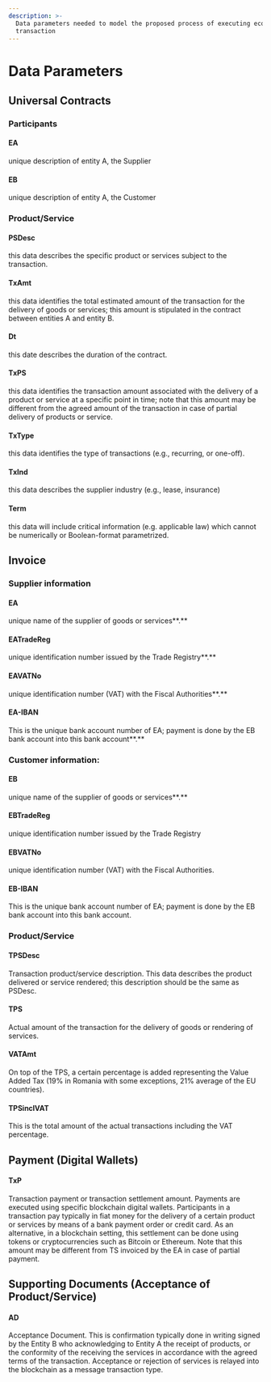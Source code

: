 ```yaml
---
description: >-
  Data parameters needed to model the proposed process of executing economic
  transaction
---
```


# Data Parameters

## **Universal Contracts**

### Participants

#### EA

unique description of entity A, the Supplier

#### EB

unique description of entity A, the Customer

### Product/Service

#### PSDesc

this data describes the specific product or services subject to the transaction.

#### TxAmt

this data identifies the total estimated amount of the transaction for the delivery of goods or services; this amount is stipulated in the contract between entities A and entity B.

#### Dt

this date describes the duration of the contract.

#### TxPS

this data identifies the transaction amount associated with the delivery of a product or service at a specific point in time; note that this amount may be different from the agreed amount of the transaction in case of partial delivery of products or service.

#### TxType&#x20;

this data identifies the type of transactions (e.g., recurring, or one-off).

#### TxInd

this data describes the supplier industry (e.g., lease, insurance)

#### Term

this data will include critical information (e.g. applicable law) which cannot be numerically or Boolean-format parametrized.&#x20;

## **Invoice**

### Supplier information

#### EA

unique name of the supplier of goods or services**.**

#### EATradeReg

unique identification number issued by the Trade Registry**.**

#### EAVATNo

unique identification number (VAT) with the Fiscal Authorities**.**

#### EA-IBAN

This is the unique bank account number of EA; payment is done by the EB bank account into this bank account**.**

### Customer information:

#### EB

unique name of the supplier of goods or services**.**

#### EBTradeReg

unique identification number issued by the Trade Registry

#### EBVATNo

unique identification number (VAT) with the Fiscal Authorities.

#### EB-IBAN

This is the unique bank account number of EA; payment is done by the EB bank account into this bank account.

### Product/Service

#### TPSDesc

Transaction product/service description. This data describes the product delivered or service rendered; this description should be the same as PSDesc.

#### TPS

Actual amount of the transaction for the delivery of goods or rendering of services.

#### VATAmt

On top of the TPS, a certain percentage is added representing the Value Added Tax (19% in Romania with some exceptions, 21% average of the EU countries).

#### TPSinclVAT

This is the total amount of the actual transactions including the VAT percentage.

## **Payment (Digital Wallets)**

#### TxP

Transaction payment or transaction settlement amount. Payments are executed using specific blockchain digital wallets. Participants in a transaction pay typically in fiat money for the delivery of a certain product or services by means of a bank payment order or credit card. As an alternative, in a blockchain setting, this settlement can be done using tokens or cryptocurrencies such as Bitcoin or Ethereum. Note that this amount may be different from TS invoiced by the EA in case of partial payment.

## **Supporting Documents (Acceptance of Product/Service)**

#### AD

Acceptance Document. This is confirmation typically done in writing signed by the Entity B who acknowledging to Entity A the receipt of products, or the conformity of the receiving the services in accordance with the agreed terms of the transaction. Acceptance or rejection of services is relayed into the blockchain as a message transaction type.
